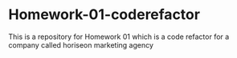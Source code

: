 # Homework-01-coderefactor
This is a repository for Homework 01 which is a code refactor for a company called horiseon marketing agency
